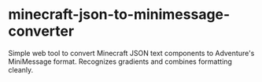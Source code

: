# minecraft-json-to-minimessage-converter
Simple web tool to convert Minecraft JSON text components to Adventure's MiniMessage format. Recognizes gradients and combines formatting cleanly.
